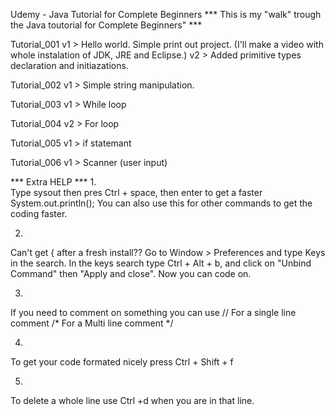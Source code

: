 Udemy - Java Tutorial for Complete Beginners
*** This is my "walk" trough the Java toutorial for Complete Beginners" ***

Tutorial_001
v1 > Hello world. Simple print out project. (I'll make a video with whole instalation of JDK, JRE and Eclipse.)
v2 > Added primitive types declaration and initiazations.

Tutorial_002
v1 > Simple string manipulation.

Tutorial_003
v1 > While loop

Tutorial_004
v2 > For loop

Tutorial_005
v1 > if statemant

Tutorial_006
v1 > Scanner (user input)



*** Extra HELP ***
1.	
Type sysout then pres Ctrl + space, then enter to get a faster System.out.println(); You can also use this for other commands to get the coding faster.

2.	
Can't get { after a fresh install?? Go to Window > Preferences and type Keys in the search. In the keys search type Ctrl + Alt + b, and click on "Unbind Command" then "Apply and close". Now you can code on.

3.
If you need to comment on something you can use 
// For a single line comment
/* For a 
Multi line comment */

4.
To get your code formated nicely press Ctrl + Shift + f

5.
To delete a whole line use Ctrl +d when you are in that line.
